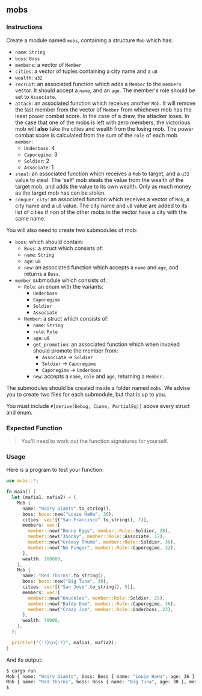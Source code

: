 ## mobs

### Instructions

Create a module named `mobs`, containing a structure `Mob` which has:

- `name`: `String`
- `boss`: `Boss`
- `members`: a vector of `Member`
- `cities`: a vector of tuples containing a city name and a `u8`
- `wealth`: `u32`
- `recruit`: an associated function which adds a `Member` to the `members` vector. It should accept a `name`, and an `age`. The member's role should be set to `Associate`.
- `attack`: an associated function which receives another `Mob`. It will remove the last member from the vector of `Member` from whichever mob has the least power combat score. In the case of a draw, the attacker loses. In the case that one of the mobs is left with zero members, the victorious mob will **also** take the cities and wealth from the losing mob. The power combat score is calculated from the sum of the `role` of each mob `member`:
  - `Underboss`: 4
  - `Caporegime`: 3
  - `Soldier`: 2
  - `Associate`: 1
- `steal`: an associated function which receives a `Mob` to target, and a `u32` value to steal. The 'self' mob steals the value from the wealth of the target mob, and adds the value to its own wealth. Only as much money as the target mob has can be stolen.
- `conquer_city`: an associated function which receives a vector of `Mob`, a city name and a `u8` value. The city name and `u8` value are added to its list of cities if non of the other mobs in the vector have a city with the same name.

You will also need to create two submodules of mob:

- `boss`: which should contain:
  - `Boss`: a struct which consists of:
  - `name`: `String`
  - `age`: `u8`
  - `new`: an associated function which accepts a `name` and `age`, and returns a `Boss`.
- `member` submodule which consists of:
  - `Role`: an enum with the variants:
    - `Underboss`
    - `Caporegime`
    - `Soldier`
    - `Associate`
  - `Member`: a struct which consists of:
    - `name`: `String`
    - `role`: `Role`
    - `age`: `u8`
    - `get_promotion`: an associated function which when invoked should promote the member from:
      - `Associate` -> `Soldier`
      - `Soldier` -> `Caporegime`
      - `Caporegime` -> `Underboss`
    - `new`: accepts a `name`, `role` and `age`, returning a `Member`.

The submodules should be created inside a folder named `mobs`. We advise you to create two files for each submodule, but that is up to you.

You must include `#[derive(Debug, CLone, PartialEq)]` above every struct and enum.

### Expected Function
> You'll need to work out the function signatures for yourself.


### Usage

Here is a program to test your function:

```rust
use mobs::*;

fn main() {
  let (mafia1, mafia2) = (
    Mob {
      name: "Hairy Giants".to_string(),
      boss: boss::new("Louie HaHa", 36),
      cities: vec![("San Francisco".to_string(), 7)],
      members: vec![
        member::new("Benny Eggs", member::Role::Soldier, 28),
        member::new("Jhonny", member::Role::Associate, 17),
        member::new("Greasy Thumb", member::Role::Soldier, 30),
        member::new("No Finger", member::Role::Caporegime, 32),
      ],
      wealth: 100000,
    },
    Mob {
      name: "Red Thorns".to_string(),
      boss: boss::new("Big Tuna", 30),
      cities: vec![("San Jose".to_string(), 5)],
      members: vec![
        member::new("Knuckles", member::Role::Soldier, 25),
        member::new("Baldy Dom", member::Role::Caporegime, 36),
        member::new("Crazy Joe", member::Role::Underboss, 23),
      ],
      wealth: 70000,
    },
  );

  println!("{:?}\n{:?}", mafia1, mafia2);
}
```

And its output:

```sh
$ cargo run
Mob { name: "Hairy Giants", boss: Boss { name: "Louie HaHa", age: 36 }, members: [Member { name: "Benny Eggs", role: Soldier, age: 28 }, Member { name: "Jhonny", role: Associate, age: 17 }, Member { name: "Greasy Thumb", role: Soldier, age: 30 }, Member { name: "No Finger", role: Caporegime, age: 32 }], cities: [("San Francisco", 7)], wealth: 100000 }
Mob { name: "Red Thorns", boss: Boss { name: "Big Tuna", age: 30 }, members: [Member { name: "Knuckles", role: Soldier, age: 25 }, Member { name: "Baldy Dom", role: Caporegime, age: 36 }, Member { name: "Crazy Joe", role: Underboss, age: 23 }], cities: [("San Jose", 5)], wealth: 70000 }
$
```
